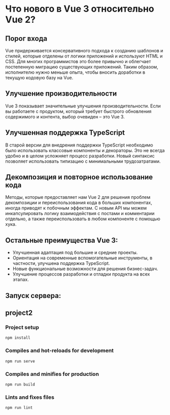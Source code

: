 # Что нового в Vue 3 относительно Vue 2?
## Порог входа
Vue придерживается консервативного подхода к созданию шаблонов и стилей, которые отделены от логики приложений и используют HTML и CSS. Для многих программистов это более привычно и облегчает постепенную миграцию существующих приложений.
Таким образом, исполнителю нужно меньше опыта, чтобы вносить доработки в текущую кодовую базу на Vue.
## Улучшение производительности
Vue 3 показывает значительные улучшения производительности. Если вы работаете с продуктом, который требует быстрого обновления содержимого и контента, выбор очевиден – это Vue 3.
## Улучшенная поддержка TypeScript
В старой версии для внедрения поддержки TypeScript необходимо было использовать классовые компоненты и декораторы. Это не всегда удобно и в целом усложняет процесс разработки.
Новый синтаксис позволяет использовать типизацию с минимальными трудозатратами.
## Декомпозиция и повторное использование кода
Методы, которые предоставляет нам Vue 2 для решения проблем декомпозиции и переиспользования кода в больших компонентах, иногда приводят к побочным эффектам. 
С новым API мы можем инкапсулировать логику взаимодействия с постами и комментарии отдельно, а также переиспользовать в любом компоненте с помощью хука. 
## Остальные преимущества Vue 3:
+ Улучшенная адаптация под большие и средние проекты.
+ Ориентация на современные вспомогательные инструменты, в частности, улучшена поддержка TypeScript.
+ Новые функциональные возможности для решения бизнес-задач.
+ Улучшение процессов разработки и отладки продукта на всех этапах.
## Запуск сервера:
## project2

### Project setup
```
npm install
```

### Compiles and hot-reloads for development
```
npm run serve
```

### Compiles and minifies for production
```
npm run build
```

### Lints and fixes files
```
npm run lint
```


